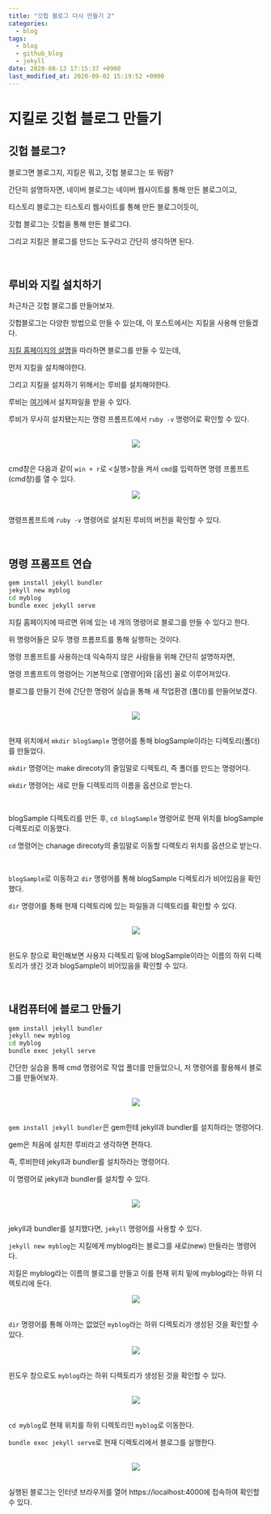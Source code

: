 ```yaml
---
title: "깃헙 블로그 다시 만들기 2"
categories:
  - blog
tags:
  - blog
  - github_blog
  - jekyll
date: 2020-08-13 17:15:37 +0900
last_modified_at: 2020-09-02 15:19:52 +0900
---
```


# 지킬로 깃헙 블로그 만들기

## 깃헙 블로그?

블로그면 블로그지, 지킬은 뭐고, 깃헙 블로그는 또 뭐람?

간단히 설명하자면, 네이버 블로그는 네이버 웹사이트를 통해 만든 블로그이고,

티스토리 블로그는 티스토리 웹사이트를 통해 만든 블로그이듯이,

깃헙 블로그는 깃헙을 통해 만든 블로그다.

그리고 지킬은 블로그를 만드는 도구라고 간단히 생각하면 된다.

<br>

## 루비와 지킬 설치하기

차근차근 깃헙 블로그를 만들어보자.

깃헙블로그는 다양한 방법으로 만들 수 있는데, 이 포스트에서는 지킬을 사용해 만들겠다.

[지킬 홈페이지의 설명](https://jekyllrb-ko.github.io/docs/)을 따라하면 블로그를 만들 수 있는데,

먼저 지킬을 설치해야한다.

그리고 지킬을 설치하기 위해서는 루비를 설치해야한다.

루비는 [여기](https://rubyinstaller.org/downloads/)에서 설치파일을 받을 수 있다.

루비가 무사히 설치됐는지는 명령 프롬프트에서 `ruby -v` 명령어로 확인할 수 있다.

<br>

<center><img src="../../images/2020-08-13-Making_Github_Blog_2_1.run.jpg"></center>

<br>

cmd창은 다음과 같이 `win + r`로 <실행>창을 켜서 `cmd`를 입력하면 명령 프롬프트(cmd창)를 열 수 있다.

<center><img src="../../images/2020-08-13-Making_Github_Blog_2_2.cmd_ruby_-v.jpg"></center>

<br>

명령프롬프트에 `ruby -v` 명령어로 설치된 루비의 버전을 확인할 수 있다.

<br>

## 명령 프롬프트 연습

```cmd
gem install jekyll bundler
jekyll new myblog
cd myblog
bundle exec jekyll serve
```

지킬 홈페이지에 따르면 위에 있는 네 개의 명령어로 블로그를 만들 수 있다고 한다.

위 명령어들은 모두 명령 프롬프트를 통해 실행하는 것이다.

명령 프롬프트를 사용하는데 익숙하지 않은 사람들을 위해 간단히 설명하자면,

명령 프롬프트의 명령어는 기본적으로 [명령어]와 [옵션] 꼴로 이루어져있다.

블로그를 만들기 전에 간단한 명령어 실습을 통해 새 작업환경 (폴더)를 만들어보겠다.

<br>

<center><img src="../../images/2020-08-13-Making_Github_Blog_2_4.cmd_mkdir_blogSample.jpg"></center>

<br>

현재 위치에서 `mkdir blogSample` 명령어를 통해 blogSample이라는 디렉토리(폴더)를 만들었다.

`mkdir` 명령어는 make direcoty의 줄임말로 디렉토리, 즉 폴더를 만드는 명령어다.

`mkdir` 명령어는 새로 만들 디렉토리의 이름을 옵션으로 받는다.

<br>

blogSample 디렉토리를 만든 후, `cd blogSample` 명령어로 현재 위치를 blogSample 디렉토리로 이동했다.

`cd` 명령어는 chanage direcoty의 줄임말로 이동할 디렉토리 위치를 옵션으로 받는다.

<br>

`blogSample`로 이동하고 `dir` 명령어를 통해 blogSample 디렉토리가 비어있음을 확인했다.

`dir` 명령어를 통해 현재 디렉토리에 있는 파일들과 디렉토리를 확인할 수 있다.

<br>

<center><img src="../../images/2020-08-13-Making_Github_Blog_2_5.window_blogSample.jpg"></center>

<br>

윈도우 창으로 확인해보면 사용자 디렉토리 밑에 blogSample이라는 이름의 하위 디렉토리가 생긴 것과 blogSample이 비어있음을 확인할 수 있다.

<br>

## 내컴퓨터에 블로그 만들기

```cmd
gem install jekyll bundler
jekyll new myblog
cd myblog
bundle exec jekyll serve
```

간단한 실습을 통해 cmd 명령어로 작업 폴더를 만들었으니, 저 명령어를 활용해서 블로그를 만들어보자.

<br>

<center><img src="../../images/2020-08-13-Making_Github_Blog_2_3.cmd_gem_install.jpg"></center>

<br>

`gem install jekyll bundler`은 gem한테 jekyll과 bundler를 설치하라는 명령어다.

gem은 처음에 설치한 루비라고 생각하면 편하다.

즉, 루비한테 jekyll과 bundler를 설치하라는 명령어다.

이 명령어로 jekyll과 bundler를 설치할 수 있다.

<br>

<center><img src="../../images/2020-08-13-Making_Github_Blog_2_6.cmd_jekyll_new_myblog.jpg"></center>

<br>

jekyll과 bundler를 설치했다면, `jekyll` 명령어를 사용할 수 있다.

`jekyll new myblog`는 지킬에게 myblog라는 블로그를 새로(new) 만들라는 명령어다.

지킬은 myblog라는 이름의 블로그를 만들고 이를 현재 위치 밑에 myblog라는 하위 디렉토리에 둔다.

<center><img src="../../images/2020-08-13-Making_Github_Blog_2_7.cmd_dir.jpg"></center>

<br>

`dir` 명령어를 통해 아까는 없었던 `myblog`라는 하위 디렉토리가 생성된 것을 확인할 수 있다.

<center><img src="../../images/2020-08-13-Making_Github_Blog_2_8.window_dir.jpg"></center>

<br>

윈도우 창으로도 `myblog`라는 하위 디렉토리가 생성된 것을 확인할 수 있다.

<br>

<center><img src="../../images/2020-08-13-Making_Github_Blog_2_9.cmd_bundle_exec_jekyll_serve.jpg"></center>

<br>

`cd myblog`로 현재 위치를 하위 디렉토리인 `myblog`로 이동한다.

`bundle exec jekyll serve`로 현재 디렉토리에서 블로그를 실행한다.

<br>

<center><img src="../../images/2020-08-13-Making_Github_Blog_2_10.local.jpg"></center>

<br>

실행된 블로그는 인터넷 브라우저를 열어 https://localhost:4000에 접속하여 확인할 수 있다.